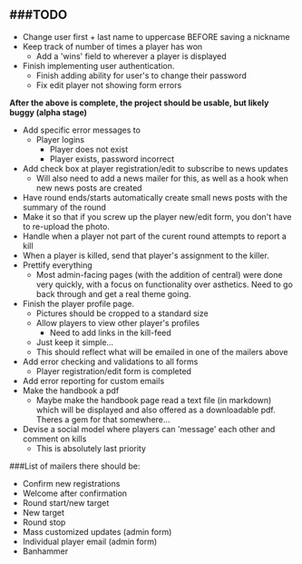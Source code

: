 ###TODO
------------------
- Change user first + last name to uppercase BEFORE saving a nickname
- Keep track of number of times a player has won
  - Add a 'wins' field to wherever a player is displayed
- Finish implementing user authentication.
  - Finish adding ability for user's to change their password
  - Fix edit player not showing form errors

**After the above is complete, the project should be usable, but likely buggy (alpha stage)**
- Add specific error messages to
  - Player logins
    - Player does not exist
    - Player exists, password incorrect
- Add check box at player registration/edit to subscribe to news updates
  - Will also need to add a news mailer for this, as well as a hook when new news posts are created
- Have round ends/starts automatically create small news posts with the summary of the round
- Make it so that if you screw up the player new/edit form, you don't have to re-upload the photo.
- Handle when a player not part of the curent round attempts to report a kill
- When a player is killed, send that player's assignment to the killer.
- Prettify everything
  - Most admin-facing pages (with the addition of central) were done very quickly, with a focus on functionality over asthetics. Need to go back through and get a real theme going.
- Finish the player profile page.
  - Pictures should be cropped to a standard size
  - Allow players to view other player's profiles
    - Need to add links in the kill-feed
  - Just keep it simple...
  - This should reflect what will be emailed in one of the mailers above
- Add error checking and validations to all forms
  - Player registration/edit form is completed
- Add error reporting for custom emails
- Make the handbook a pdf
  - Maybe make the handbook page read a text file (in markdown) which will be displayed and also offered as a downloadable pdf. Theres a gem for that somewhere...
- Devise a social model where players can 'message' each other and comment on kills
  - This is absolutely last priority

###List of mailers there should be:
- Confirm new registrations
- Welcome after confirmation
- Round start/new target
- New target
- Round stop
- Mass customized updates (admin form)
- Individual player email (admin form)
- Banhammer

